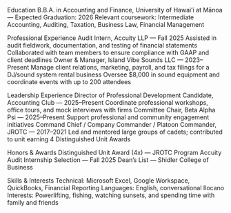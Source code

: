 Education
  B.B.A. in Accounting and Finance, University of Hawaiʻi at Mānoa — Expected Graduation: 2026
  Relevant coursework: Intermediate Accounting, Auditing, Taxation, Business Law, Financial Management

Professional Experience
  Audit Intern, Accuity LLP — Fall 2025
    Assisted in audit fieldwork, documentation, and testing of financial statements
    Collaborated with team members to ensure compliance with GAAP and client deadlines
  Owner & Manager, Island Vibe Sounds LLC — 2023–Present
    Manage client relations, marketing, payroll, and tax filings for a DJ/sound system rental business
    Oversee $8,000 in sound equipment and coordinate events with up to 200 attendees

Leadership Experience
  Director of Professional Development Candidate, Accounting Club — 2025–Present
    Coordinate professional workshops, office tours, and mock interviews with firms
  Committee Chair, Beta Alpha Psi — 2025–Present
    Support professional and community engagement initiatives
  Command Chief / Company Commander / Platoon Commander, JROTC — 2017–2021
    Led and mentored large groups of cadets; contributed to unit earning 4 Distinguished Unit Awards

Honors & Awards
  Distinguished Unit Award (4x) — JROTC Program
  Accuity Audit Internship Selection — Fall 2025
  Dean’s List — Shidler College of Business

Skills & Interests
  Technical: Microsoft Excel, Google Workspace, QuickBooks, Financial Reporting
  Languages: English, conversational Ilocano
  Interests: Powerlifting, fishing, watching sunsets, and spending time with family and friends
